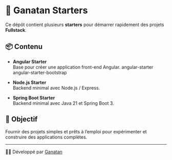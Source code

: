 # 🚀 Ganatan Starters

Ce dépôt contient plusieurs **starters** pour démarrer rapidement des projets **Fullstack**.

## 📦 Contenu

- **Angular Starter**  
  Base pour créer une application front-end Angular.
  angular-starter
  angular-starter-bootstrap

- **Node.js Starter**  
  Backend minimal avec Node.js / Express.

- **Spring Boot Starter**  
  Backend minimal avec Java 21 et Spring Boot 3.

## 🎯 Objectif
Fournir des projets simples et prêts à l’emploi pour expérimenter et construire des applications complètes.

---
👨‍💻 Développé par [Ganatan](https://www.ganatan.com)
